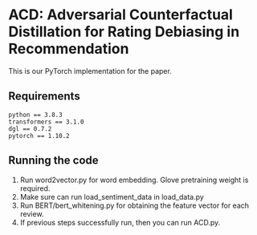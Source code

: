 # ACD: Adversarial Counterfactual Distillation for Rating Debiasing in Recommendation
This is our PyTorch implementation for the paper.


## Requirements

```
python == 3.8.3
transformers == 3.1.0
dgl == 0.7.2
pytorch == 1.10.2
```

## Running the code

1. Run word2vector.py for word embedding. Glove pretraining weight is required. 
2. Make sure can run load_sentiment_data in load_data.py 
3. Run BERT/bert_whitening.py for obtaining the feature vector for each review.
4. If previous steps successfully run, then you can run ACD.py. 
